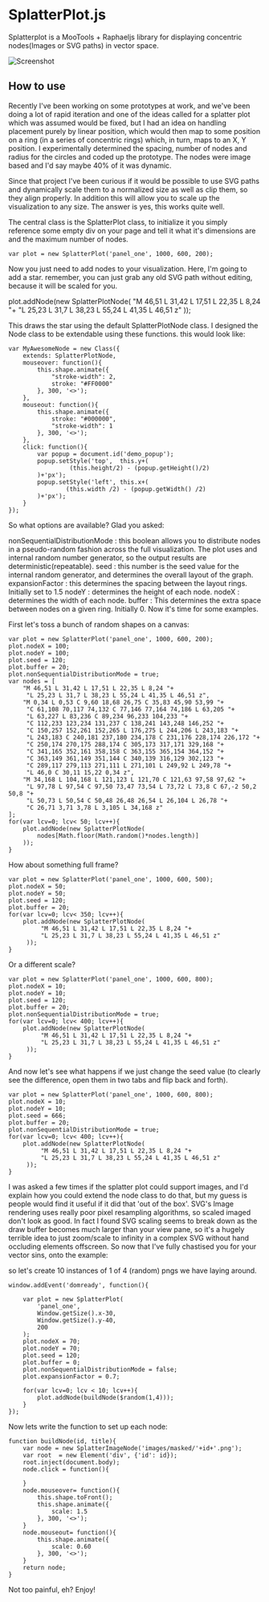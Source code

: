 SplatterPlot.js
===========

Splatterplot is a MooTools + Raphaeljs library for displaying concentric nodes(Images or SVG paths) in vector space.

![Screenshot](http://patternweaver.com/SplatterPlot/SplatterPlot-s.png)

How to use
----------

Recently I've been working on some prototypes at work, and we've been doing a lot of rapid iteration and one of the ideas called for a splatter plot which was assumed would be fixed, but I had an idea on handling placement purely by linear position, which would then map to some position on a ring (in a series of concentric rings) which, in turn, maps to an X, Y position. I experimentally determined the spacing, number of nodes and radius for the circles and coded up the prototype. The nodes were image based and I'd say maybe 40% of it was dynamic.

Since that project I've been curious if it would be possible to use SVG paths and dynamically scale them to a normalized size as well as clip them, so they align properly. In addition this will allow you to scale up the visualization to any size. The answer is yes, this works quite well.

The central class is the SplatterPlot class, to initialize it you simply reference some empty div on your page and tell it what it's dimensions are and the maximum number of nodes.

    var plot = new SplatterPlot('panel_one', 1000, 600, 200);
Now you just need to add nodes to your visualization. Here, I'm going to add a star. remember, you can just grab any old SVG path without editing, because it will be scaled for you.

   plot.addNode(new SplatterPlotNode(
      "M 46,51 L 31,42 L 17,51 L 22,35 L 8,24 "+
     "L 25,23 L 31,7 L 38,23 L 55,24 L 41,35 L 46,51 z"
   ));
   
This draws the star using the default SplatterPlotNode class. I designed the Node class to be extendable using these functions. this would look like:

    var MyAwesomeNode = new Class({
        extends: SplatterPlotNode,
        mouseover: function(){
            this.shape.animate({
                "stroke-width": 2,
                stroke: "#FF0000"
            }, 300, '<>');
        },
        mouseout: function(){
            this.shape.animate({
                stroke: "#000000",
                "stroke-width": 1
            }, 300, '<>');
        },
        click: function(){
            var popup = document.id('demo_popup');
            popup.setStyle('top',  this.y+(
                     (this.height/2) - (popup.getHeight()/2)
            )+'px');
            popup.setStyle('left', this.x+(
                    (this.width /2) - (popup.getWidth() /2)
            )+'px');
        }
    });
    
So what options are available? Glad you asked:

nonSequentialDistributionMode : this boolean allows you to distribute nodes in a pseudo-random fashion across the full visualization. The plot uses and internal random number generator, so the output results are deterministic(repeatable).
seed : this number is the seed value for the internal random generator, and determines the overall layout of the graph.
expansionFactor : this determines the spacing between the layout rings. Initially set to 1.5
nodeY : determines the height of each node.
nodeX : determines the width of each node.
buffer : This determines the extra space between nodes on a given ring. Initially 0.
Now it's time for some examples.

First let's toss a bunch of random shapes on a canvas:

    var plot = new SplatterPlot('panel_one', 1000, 600, 200);
    plot.nodeX = 100;
    plot.nodeY = 100;
    plot.seed = 120;
    plot.buffer = 20;
    plot.nonSequentialDistributionMode = true;
    var nodes = [
        "M 46,51 L 31,42 L 17,51 L 22,35 L 8,24 "+
         "L 25,23 L 31,7 L 38,23 L 55,24 L 41,35 L 46,51 z",
        "M 0,34 L 0,53 C 9,60 18,68 26,75 C 35,83 45,90 53,99 "+
         "C 61,108 70,117 74,132 C 77,146 77,164 74,186 L 63,205 "+
         "L 63,227 L 83,236 C 89,234 96,233 104,233 "+
         "C 112,233 123,234 131,237 C 138,241 143,248 146,252 "+
         "C 150,257 152,261 152,265 L 176,275 L 244,206 L 243,183 "+
         "L 243,183 C 240,181 237,180 234,178 C 231,176 228,174 226,172 "+
         "C 250,174 270,175 288,174 C 305,173 317,171 329,168 "+
         "C 341,165 352,161 358,158 C 363,155 365,154 364,152 "+
         "C 363,149 361,149 351,144 C 340,139 316,129 302,123 "+
         "C 289,117 279,113 271,111 L 271,101 L 249,92 L 249,78 "+
         "L 46,0 C 30,11 15,22 0,34 z",
        "M 34,168 L 104,168 L 121,123 L 121,70 C 121,63 97,58 97,62 "+
         "L 97,78 L 97,54 C 97,50 73,47 73,54 L 73,72 L 73,8 C 67,-2 50,2 50,8 "+
         "L 50,73 L 50,54 C 50,48 26,48 26,54 L 26,104 L 26,78 "+
         "C 26,71 3,71 3,78 L 3,105 L 34,168 z"
    ];
    for(var lcv=0; lcv< 50; lcv++){
        plot.addNode(new SplatterPlotNode(
            nodes[Math.floor(Math.random()*nodes.length)]
        ));
    }

How about something full frame?

    var plot = new SplatterPlot('panel_one', 1000, 600, 500);
    plot.nodeX = 50;
    plot.nodeY = 50;
    plot.seed = 120;
    plot.buffer = 20;
    for(var lcv=0; lcv< 350; lcv++){
        plot.addNode(new SplatterPlotNode(
             "M 46,51 L 31,42 L 17,51 L 22,35 L 8,24 "+
             "L 25,23 L 31,7 L 38,23 L 55,24 L 41,35 L 46,51 z"
         ));
    }

Or a different scale?

    var plot = new SplatterPlot('panel_one', 1000, 600, 800);
    plot.nodeX = 10;
    plot.nodeY = 10;
    plot.seed = 120;
    plot.buffer = 20;
    plot.nonSequentialDistributionMode = true;
    for(var lcv=0; lcv< 400; lcv++){
        plot.addNode(new SplatterPlotNode(
             "M 46,51 L 31,42 L 17,51 L 22,35 L 8,24 "+
             "L 25,23 L 31,7 L 38,23 L 55,24 L 41,35 L 46,51 z"
         ));
    }

And now let's see what happens if we just change the seed value (to clearly see the difference, open them in two tabs and flip back and forth).

    var plot = new SplatterPlot('panel_one', 1000, 600, 800);
    plot.nodeX = 10;
    plot.nodeY = 10;
    plot.seed = 666;
    plot.buffer = 20;
    plot.nonSequentialDistributionMode = true;
    for(var lcv=0; lcv< 400; lcv++){
        plot.addNode(new SplatterPlotNode(
             "M 46,51 L 31,42 L 17,51 L 22,35 L 8,24 "+
             "L 25,23 L 31,7 L 38,23 L 55,24 L 41,35 L 46,51 z"
         ));
    }

I was asked a few times if the splatter plot could support images, and I'd explain how you could extend the node class to do that, but my guess is people would find it useful if it did that 'out of the box'. SVG's Image rendering uses really poor pixel resampling algorithms, so scaled imaged don't look as good. In fact I found SVG scaling seems to break down as the draw buffer becomes much larger than your view pane, so it's a hugely terrible idea to just zoom/scale to infinity in a complex SVG without hand occluding elements offscreen. So now that I've fully chastised you for your vector sins, onto the example:

so let's create 10 instances of 1 of 4 (random) pngs we have laying around.

    window.addEvent('domready', function(){
    
        var plot = new SplatterPlot(
            'panel_one',
            Window.getSize().x-30,
            Window.getSize().y-40,
            200
        );
        plot.nodeX = 70;
        plot.nodeY = 70;
        plot.seed = 120;
        plot.buffer = 0;
        plot.nonSequentialDistributionMode = false;
        plot.expansionFactor = 0.7;
    
        for(var lcv=0; lcv < 10; lcv++){
            plot.addNode(buildNode($random(1,4)));
        }
    });
    
Now lets write the function to set up each node:

    function buildNode(id, title){
        var node = new SplatterImageNode('images/masked/'+id+'.png');
        var root  = new Element('div', {'id': id});
        root.inject(document.body);
        node.click = function(){
    
        }
        node.mouseover= function(){
            this.shape.toFront();
            this.shape.animate({
                scale: 1.5
            }, 300, '<>');
        }
        node.mouseout= function(){
            this.shape.animate({
                scale: 0.60
            }, 300, '<>');
        }
        return node;
    }

Not too painful, eh? Enjoy!
